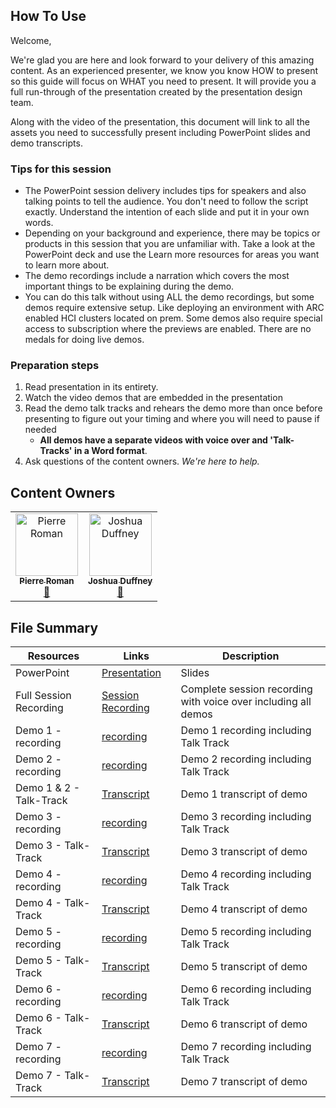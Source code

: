 ## How To Use

Welcome,

We're glad you are here and look forward to your delivery of this amazing content. As an experienced presenter, we know you know HOW to present so this guide will focus on WHAT you need to present. It will provide you a full run-through of the presentation created by the presentation design team. 

Along with the video of the presentation, this document will link to all the assets you need to successfully present including PowerPoint slides and demo transcripts.

### Tips for this session

* The PowerPoint session delivery includes tips for speakers and also talking points to tell the audience. You don't need to follow the script exactly. Understand the intention of each slide and put it in your own words.
* Depending on your background and experience, there may be topics or products in this session that you are unfamiliar with. Take a look at the PowerPoint deck and use the Learn more resources for areas you want to learn more about.
* The demo recordings include a narration which covers the most important things to be explaining during the demo.
* You can do this talk without using ALL the demo recordings, but some demos require extensive setup. Like deploying an environment with ARC enabled HCI clusters located on prem. Some demos also require special access to subscription where the previews are enabled. There are no medals for doing live demos.

### Preparation steps

1. Read presentation in its entirety.
1. Watch the video demos that are embedded in the presentation
1. Read the demo talk tracks and rehears the demo more than once before presenting to figure out your timing and where you will need to pause if needed
    * **All demos have a separate videos with voice over and 'Talk-Tracks' in a Word format**.
4. Ask questions of the content owners.  _We're here to help._

## Content Owners

<table>
<tr>
    <td align="center"><a href="http://learnanalytics.microsoft.com">
        <img src="https://github.com/pierreroman.png" width="100px;" alt="Pierre Roman"/>
        <br />
        <sub><b>Pierre Roman</b>
              </sub></a><br />
            <a href="https://github.com/pierreroman" title="talk">📢</a> 
    </td>
      <td align="center"><a href="http://learnanalytics.microsoft.com">
        <img src="https://github.com/duffney.png" width="100px;" alt="Joshua Duffney"/>
        <br />
        <sub><b>Joshua Duffney</b>
     </sub></a><br />
            <a href="https://github.com/duffney" title="talk">📢</a> 
    </td>
</tr></table>

## File Summary

| Resources          | Links                            | Description |
|-------------------|----------------------------------|-------------------|
| PowerPoint        | [Presentation](HTTPS://AKA.MS/AAry5ig) | Slides |
| Full Session Recording | [Session Recording](HTTPS://AKA.MS/AAs3sy5) | Complete session recording with voice over including all demos |
| Demo 1  - recording | [recording](HTTPS://AKA.MS/AAs3sy4) | Demo 1 recording including Talk Track |
| Demo 2 - recording| [recording](HTTPS://AKA.MS/AAs48e3) | Demo 2 recording including Talk Track |
| Demo 1 & 2 - Talk-Track | [Transcript](HTTPS://AKA.MS/AAs48e4) | Demo 1 transcript of demo |
| Demo 3 - recording | [recording](HTTPS://AKA.MS/AAs48e6) | Demo 3 recording including Talk Track |
| Demo 3 - Talk-Track | [Transcript](HTTPS://AKA.MS/AAs3sy0) | Demo 3 transcript of demo |
| Demo 4 - recording | [recording](HTTPS://AKA.MS/AAs3sxx) | Demo 4 recording including Talk Track |
| Demo 4 - Talk-Track | [Transcript](HTTPS://AKA.MS/AAs40lx) | Demo 4 transcript of demo |
| Demo 5 - recording | [recording](HTTPS://AKA.MS/AAs3sy1) | Demo 5 recording including Talk Track |
| Demo 5 - Talk-Track | [Transcript](HTTPS://AKA.MS/AAs48e5) | Demo 5 transcript of demo |
| Demo 6 - recording | [recording](HTTPS://AKA.MS/AAs3sxz) | Demo 6 recording including Talk Track |
| Demo 6 - Talk-Track | [Transcript](HTTPS://AKA.MS/AAs40m1) | Demo 6 transcript of demo |
| Demo 7 - recording | [recording](HTTPS://AKA.MS/AAs40lz) | Demo 7 recording including Talk Track |
| Demo 7 - Talk-Track | [Transcript](HTTPS://AKA.MS/AAs48ea) | Demo 7 transcript of demo |


